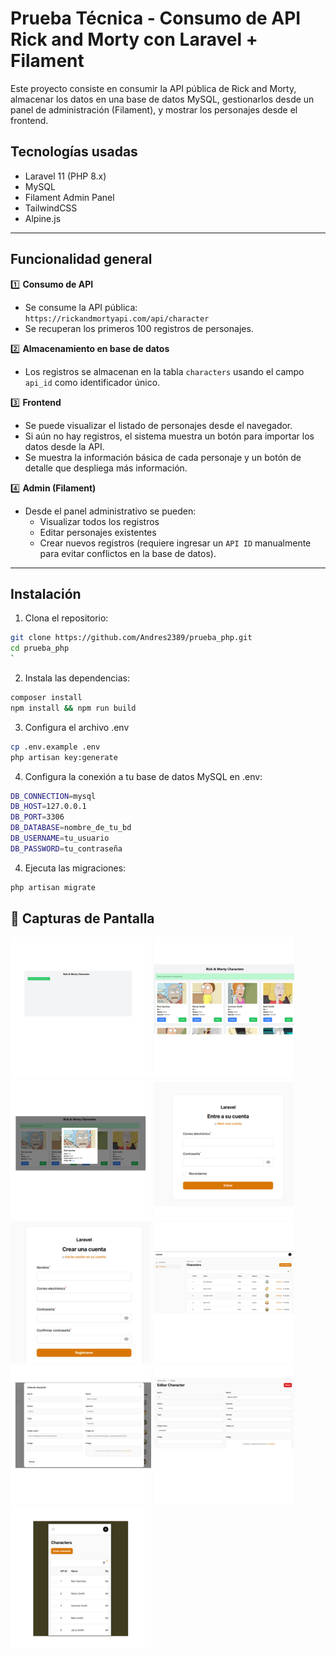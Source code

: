 # Prueba Técnica - Consumo de API Rick and Morty con Laravel + Filament

Este proyecto consiste en consumir la API pública de Rick and Morty, almacenar los datos en una base de datos MySQL, gestionarlos desde un panel de administración (Filament), y mostrar los personajes desde el frontend.

## Tecnologías usadas

- Laravel 11 (PHP 8.x)
- MySQL
- Filament Admin Panel
- TailwindCSS
- Alpine.js

---

## Funcionalidad general

1️⃣ **Consumo de API**
- Se consume la API pública:  
  `https://rickandmortyapi.com/api/character`
- Se recuperan los primeros 100 registros de personajes.

2️⃣ **Almacenamiento en base de datos**
- Los registros se almacenan en la tabla `characters` usando el campo `api_id` como identificador único.

3️⃣ **Frontend**
- Se puede visualizar el listado de personajes desde el navegador.
- Si aún no hay registros, el sistema muestra un botón para importar los datos desde la API.
- Se muestra la información básica de cada personaje y un botón de detalle que despliega más información.

4️⃣ **Admin (Filament)**
- Desde el panel administrativo se pueden:
  - Visualizar todos los registros
  - Editar personajes existentes
  - Crear nuevos registros (requiere ingresar un `API ID` manualmente para evitar conflictos en la base de datos).

---

## Instalación

1. Clona el repositorio:

```bash
git clone https://github.com/Andres2389/prueba_php.git
cd prueba_php
`
```
2. Instala las dependencias:

```bash
composer install
npm install && npm run build

```
3. Configura el archivo .env

```bash
cp .env.example .env
php artisan key:generate

```
4. Configura la conexión a tu base de datos MySQL en .env:
```bash
DB_CONNECTION=mysql
DB_HOST=127.0.0.1
DB_PORT=3306
DB_DATABASE=nombre_de_tu_bd
DB_USERNAME=tu_usuario
DB_PASSWORD=tu_contraseña

```
4. Ejecuta las migraciones:

```bash
php artisan migrate

```

## 📸 Capturas de Pantalla

![Home](./public/img/frontend.png)
![Home importacion](./public/img/importacion.png)
![Home Detalle](./public/img/detalle.png)
![Admin Panel](./public/img/adminpanel.png)
![Admin Register](./public/img/register.png)
![Admin Dashboard](./public/img/dasboard.png)
![Admin Detalle](./public//img/detalleadmin.png)
![Admin Editar](./public/img/editar.png)
![Responsive](./public/img/responsive.png)






